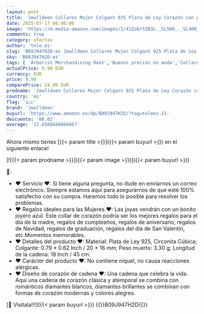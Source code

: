 ```yaml
---
layout: post
title: 'Jewlldeen Collares Mujer Colgant 925 Plata de Ley Corazón con para Regalo Navidad Originales Cadena 18 Inch Longitud'
date: 2025-07-17 06:46:06
image: 'https://m.media-amazon.com/images/I/41Zobr5IB3L._SL500_._SL400_.jpg'
comments: true
category: ofertas
author: 'tole.es'
slug: 'B09J947H2D-es Jewlldeen Collares Mujer Colgant 925 Plata de Ley Corazón...'
sku: 'B09J947H2D-es'
tags: [ 'Arborist Merchandising Root','Buenos precios en moda','Collares  para mujer','Jewellery','Joyería para mujer','Moda','Moda Mujer','Selecciones de moda que son tendencia esta semana','Self Service','Special Features Stores','c8538d25-3af9-48d3-aeff-5f3ce5572a36_0','c8538d25-3af9-48d3-aeff-5f3ce5572a36_3301','c8538d25-3af9-48d3-aeff-5f3ce5572a36_7601','de','jewlldeen','ley','navidad','plata','🇪🇸', ]
actualPrice: 9.99 EUR
currency: EUR
price: 9.99
comparePrice: 24.99 EUR
prodname: 'Jewlldeen Collares Mujer Colgant 925 Plata de Ley Corazón con para Regalo Navidad Originales Cadena 18 Inch Longitud'
country: 'es'
flag: '🇪🇸'
brand: 'Jewlldeen'
buyurl: 'https://www.amazon.es/dp/B09J947H2D/?tag=tolees-21'
descuento: '60.02'
average: '12.6566666666667'
---
```


Ahora mismo tienes [{{< param title >}}]({{< param buyurl >}}) en el siguiente enlace!

[![{{< param prodname >}}]({{< param image >}})]({{< param buyurl >}})

🔎:

- ♥ Servicio ♥: Si tiene alguna pregunta, no dude en enviarnos un correo electrónico. Siempre estamos aquí para asegurarnos de que esté 100% satisfecho con su compra. Haremos todo lo posible para resolver los problemas.
- ♥ Regalos ideales para las Mujeres ♥: Las joyas vendrán con un bonito joyero azul. Este collar de corazón podría ser los mejores regalos para el día de la madre, regalos de cumpleaños, regalos de aniversario, regalos de Navidad, regalos de graduación, regalos del día de San Valentín, etc.Momentos memorables.
- ♥ Detalles del producto ♥: Material: Plata de Ley 925, Circonita Cúbica; Colgante: 0.79 * 0.62 Inch / 20 * 16 mm; Peso muerto: 3.30 g; Longitud de la cadena: 18 Inch / 45 cm.
- ♥ Carácter del producto ♥: No contiene níquel, no causa reacciones alérgicas.
- ♥ Diseño de corazón de cadena ♥: Una cadena que celebra la vida. Aquí una cadena de corazón clásica y atemporal se combina con románticos diamantes blancos, diamantes brillantes se combinan con formas de corazón modernas y colores alegres.

[🛒 Visítala!!!]({{< param buyurl >}})
{{<world>}}B09J947H2D{{</world>}}
